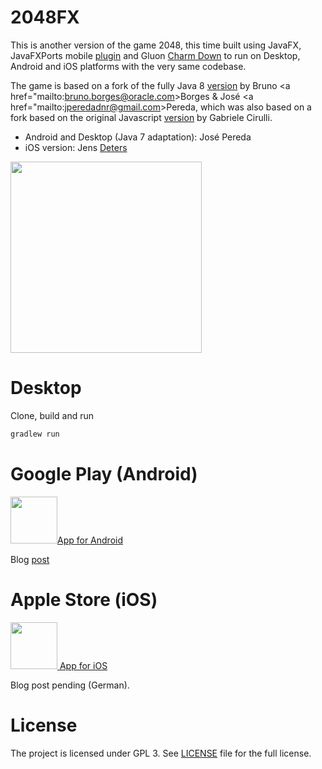 2048FX
======

This is another version of the game 2048, this time built using JavaFX, JavaFXPorts mobile [plugin](https://bitbucket.org/javafxports/javafxmobile-plugin) and Gluon [Charm Down](https://bitbucket.org/gluon-oss/charm-down) to run on Desktop, Android and iOS platforms with the very same codebase.

The game is based on a fork of the fully Java 8 [version](https://github.com/brunoborges/fx2048)
by Bruno <a href="mailto:bruno.borges@oracle.com>Borges</a> & José <a href="mailto:jperedadnr@gmail.com>Pereda</a>, which was also based on a 
fork based on the original Javascript [version](https://github.com/gabrielecirulli/2048) by Gabriele Cirulli.

 - Android and Desktop (Java 7 adaptation): José Pereda
 - iOS version: Jens <a href="mailto:mail@jensd.de">Deters</a>

<img src="https://github.com/jperedadnr/Game2048FX/blob/master/screenshot.jpg" width="306">

Desktop
=======

Clone, build and run

```bash
gradlew run
```

Google Play (Android)
=====================

<a href="https://play.google.com/store/apps/details?id=org.jpereda.game2048"><img src="https://github.com/jperedadnr/Game2048FX/blob/master/src/android/res/mipmap-xhdpi/ic_launcher.png" width="75">App for Android</a>

Blog [post](http://jperedadnr.blogspot.com/2015/03/javafx-on-mobile-dream-come-true.html)

Apple Store (iOS)
=================

<a href="https://itunes.apple.com/de/app/2048fx/id989966696?mt=8"><img src="https://github.com/jperedadnr/Game2048FX/blob/master/src/ios/assets/AppIcon.appiconset/Icon-76%402x.png" width="75">
App for iOS</a>

Blog post pending (German).

License
===================

The project is licensed under GPL 3. See [LICENSE](https://github.com/jperedadnr/Game2048FX/blob/master/LICENSE)
file for the full license.